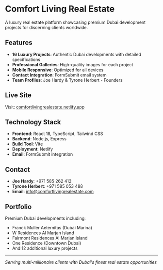 # Comfort Living Real Estate

A luxury real estate platform showcasing premium Dubai development projects for discerning clients worldwide.

## Features

- **16 Luxury Projects**: Authentic Dubai developments with detailed specifications
- **Professional Galleries**: High-quality images for each project
- **Mobile Responsive**: Optimized for all devices
- **Contact Integration**: FormSubmit email system
- **Team Profiles**: Joe Hardy & Tyrone Herbert - Founders

## Live Site

Visit: [comfortlivingrealestate.netlify.app](https://comfortlivingrealestate.netlify.app)

## Technology Stack

- **Frontend**: React 18, TypeScript, Tailwind CSS
- **Backend**: Node.js, Express
- **Build Tool**: Vite
- **Deployment**: Netlify
- **Email**: FormSubmit integration

## Contact

- **Joe Hardy**: +971 585 262 412
- **Tyrone Herbert**: +971 585 053 488
- **Email**: info@comfortlivingrealestate.com

## Portfolio

Premium Dubai developments including:
- Franck Muller Aeternitas (Dubai Marina)
- W Residences Al Marjan Island
- Fairmont Residences Al Marjan Island
- One Residence (Downtown Dubai)
- And 12 additional luxury projects

---

*Serving multi-millionaire clients with Dubai's finest real estate opportunities*